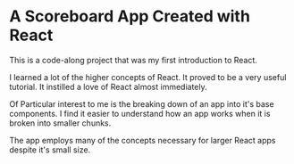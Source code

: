 # A Scoreboard App Created with React

This is a code-along project that was my first introduction to React.

I learned a lot of the higher concepts of React. It proved to be a very useful tutorial. It instilled a love of React almost immediately.

Of Particular interest to me is the breaking down of an app into it's base components. I find it easier to understand how an app works when it is broken into smaller chunks.

The app employs many of the concepts necessary for larger React apps despite it's small size.

